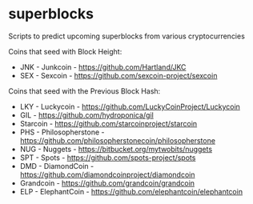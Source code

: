 superblocks
===========

Scripts to predict upcoming superblocks from various cryptocurrencies


Coins that seed with Block Height:
* JNK - Junkcoin - https://github.com/Hartland/JKC
* SEX - Sexcoin - https://github.com/sexcoin-project/sexcoin

Coins that seed with the Previous Block Hash:
* LKY - Luckycoin - https://github.com/LuckyCoinProject/Luckycoin
* GIL - https://github.com/hydroponica/gil
* Starcoin - https://github.com/starcoinproject/starcoin
* PHS - Philosopherstone - https://github.com/philosopherstonecoin/philosopherstone
* NUG - Nuggets - https://bitbucket.org/mytwobits/nuggets
* SPT - Spots - https://github.com/spots-project/spots
* DMD - DiamondCoin - https://github.com/diamondcoinproject/diamondcoin
* Grandcoin - https://github.com/grandcoin/grandcoin
* ELP - ElephantCoin - https://github.com/elephantcoin/elephantcoin

